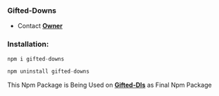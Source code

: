 ### Gifted-Downs

- Contact **[Owner](https://api.giftedtech.my.id/contact)**


### Installation:
```js
npm i gifted-downs
```
```js
npm uninstall gifted-downs
```

This Npm Package is Being Used on **[Gifted-Dls](https://npmjs.com/package/gifted-dls)** as Final Npm Package
